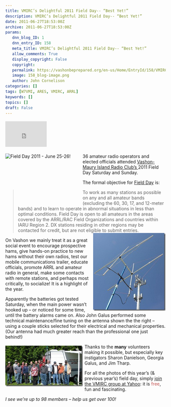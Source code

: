 ```yaml
---
title: VMIRC’s Delightful 2011 Field Day-- “Best Yet!”
description: VMIRC’s Delightful 2011 Field Day-- “Best Yet!”
date: 2011-06-27T18:53:00Z
archive: 2011-06-27T18:53:00Z
params:
   dnn_blog_ID: 1
   dnn_entry_ID: 158
   meta_title: VMIRC’s Delightful 2011 Field Day-- “Best Yet!”
   allow_comments: True
   display_copyright: False
   copyright: 
   permalink: https://vashonbeprepared.org/en-us/Home/EntryId/158/VMIRC-rsquo-s-Delightful-2011-Field-Day-ldquo-Best-Yet-rdquo
   image: 158_blog-image.png
   author: John Cornelison
categories: []
tags: [W7VMI, ARES, VMIRC, ARRL]
keywords: []
topics: []
draft: False
---
```


<div class="wlWriterHeaderFooter" style="padding-bottom: 4px; margin: 0px; padding-left: 0px; padding-right: 0px; float: none; padding-top: 4px"><iframe src="http://www.facebook.com/widgets/like.php?href=http://vashoneoc.org/Blogs/VashonPreparedness/tabid/164/EntryId/158/VMIRC-rsquo-s-Delightful-2011-Field-Day-ldquo-Best-Yet-rdquo.aspx" frameborder="0" scrolling="no" style="border-bottom: medium none; border-left: medium none; width: 130px; height: 80px; border-top: medium none; border-right: medium none"></iframe></div>
<p><img alt="Field Day 2011 - June 25-26!" align="left" width="238" height="157" style="margin: 0px 5px 0px 0px; display: inline; float: left" src="http://www.arrl.org/img/333x220/exact/On_the_Air/Field_Day/FD2011_Logo_SMALL.JPG" />36 amateur radio operators and elected officials attended <a href="http://www.w7vmi.org/">Vashon-Maury Island Radio Club’s </a>2011 Field Day Saturday and Sunday.</p>
<p>The formal objective for <a target="_blank" href="http://www.arrl.org/field-day">Field Day</a> is:</p>
<blockquote>
<p>To work as many stations as possible on any and all amateur bands (excluding the 60, 30, 17, and 12-meter bands) and to learn to operate in abnormal situations in less than optimal conditions. Field Day is open to all amateurs in the areas covered by the ARRL/RAC Field Organizations and countries within IARU Region 2. DX stations residing in other regions may be contacted for credit, but are not eligible to submit entries.<a href="/LinkClick.aspx?fileticket=5KyCm_-FLmo%3d&amp;tabid=164"><img border="0" align="right" width="228" height="244" style="background-image: none; border-right-width: 0px; margin: 0px 0px 5px 5px; padding-left: 0px; padding-right: 0px; display: inline; float: right; border-top-width: 0px; border-bottom-width: 0px; border-left-width: 0px; padding-top: 0px" alt="" src="/images/dnnBlog/1/158/Windows-Live-Writer-1435441b6ab3_9F93-ff_1268993.800x856_thumb.jpg" /></a></p>
</blockquote>
<p>On Vashon we mainly treat it as a great social event to encourage prospective hams, give hands-on practice to new hams without their own radios, test our mobile communications trailer, educate officials, promote ARRL and amateur radio in general, make some contacts with remote stations, and perhaps most critically, to socialize! It is a highlight of the year.</p>
<p>Apparently the batteries got tested Saturday, when the main power wasn’t hooked up – or noticed for some time, until the battery alarms came on. Also John Galus performed some technical maintenance/fine tuning on the antenna shown the the right – using a couple sticks selected for their electrical and mechanical properties. (Our antenna had much greater reach than the professional one just behind!)</p>
<p><a href="/images/dnnBlog/1/158/Windows-Live-Writer-1435441b6ab3_9F93-2011-06-26_8001.753x390_2.jpg"><img title="2011 Field Day Tear-Down, by Georgia Galus" border="0" alt="Those present for the 2011 Field Day Tear-Down on Sunday" align="left" width="244" height="128" style="background-image: none; border-bottom: 0px; border-left: 0px; margin: 5px 5px 5px 0px; padding-left: 0px; padding-right: 0px; display: inline; float: left; border-top: 0px; border-right: 0px; padding-top: 0px" src="/images/dnnBlog/1/158/Windows-Live-Writer-1435441b6ab3_9F93-2011-06-26_8001.753x390_thumb.jpg" /></a>Thanks to the <strong>many</strong> volunteers making it possible, but especially key instigators Sharon Danielson, Georgia Galus, and Jim Tharp.</p>
<p>For all the photos of this year’s (&amp; previous year’s) field day, simply <a target="_blank" href="http://groups.yahoo.com/group/w7vmi">join the VMIRC group at Yahoo</a>: it is <font color="#c0504d">free</font>, fun and fascinating.</p>
<p><em>I see we’re up to 98 members – help us get over 100!</em></p>
